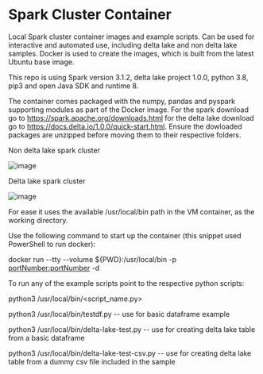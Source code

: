 # Spark Cluster Container
Local Spark cluster container images and example scripts. Can be used for interactive and automated use, including delta lake and non delta lake samples. Docker is used to create the images, which is built from the latest Ubuntu base image.

This repo is using Spark version 3.1.2, delta lake project 1.0.0, python 3.8, pip3 and open Java SDK and runtime 8. 

The container comes packaged with the numpy, pandas and pyspark supporting modules as part of the Docker image. For the spark download go to https://spark.apache.org/downloads.html for the delta lake download go to https://docs.delta.io/1.0.0/quick-start.html. Ensure the dowloaded packages are unzipped before moving them to their respective folders.

Non delta lake spark cluster

![image](https://user-images.githubusercontent.com/59668937/134163802-c166b92d-7394-431f-a822-0f3e20e563e4.png)

Delta lake spark cluster

![image](https://user-images.githubusercontent.com/59668937/134163868-ccc520d1-3654-4305-9238-21446ee66268.png)


For ease it uses the available /usr/local/bin path in the VM container, as the working directory. 

Use the following command to start up the container (this snippet used PowerShell to run docker):

docker run --tty --volume ${PWD}:/usr/local/bin -p <portNumber:portNumber> -d <image name>
  
To run any of the example scripts point to the respective python scripts:
  
python3 /usr/local/bin/<script_name.py>
  
python3 /usr/local/bin/testdf.py -- use for basic dataframe example
  
python3 /usr/local/bin/delta-lake-test.py -- use for creating delta lake table from a basic dataframe
  
python3 /usr/local/bin/delta-lake-test-csv.py -- use for creating delta lake table from a dummy csv file included in the sample
